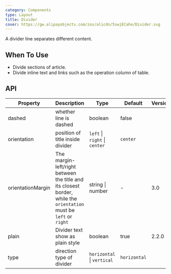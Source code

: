 ```yaml
---
category: Components
type: Layout
title: Divider
cover: https://gw.alipayobjects.com/zos/alicdn/5swjECahe/Divider.svg
---
```


A divider line separates different content.

## When To Use

- Divide sections of article.
- Divide inline text and links such as the operation column of table.

## API

| Property | Description | Type | Default | Version |
| --- | --- | --- | --- | --- |
| dashed | whether line is dashed | boolean | false |  |
| orientation | position of title inside divider | `left` \| `right` \| `center` | `center` |  |
| orientationMargin | The margin-left/right between the title and its closest border, while the `orientation` must be `left` or `right` | string \| number | - | 3.0 |
| plain | Divider text show as plain style | boolean | true | 2.2.0 |
| type | direction type of divider | `horizontal` \| `vertical` | `horizontal` |  |
